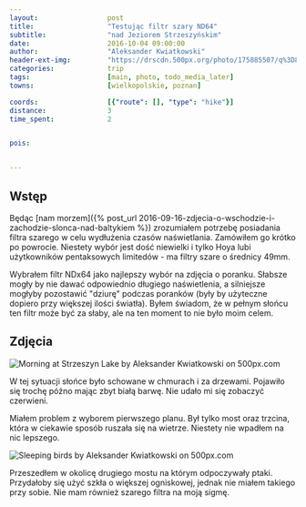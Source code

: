 ```yaml
---
layout:                 post
title:                  "Testując filtr szary ND64"
subtitle:               "nad Jeziorem Strzeszyńskim"
date:                   2016-10-04 09:00:00
author:                 "Aleksander Kwiatkowski"
header-ext-img:         "https://drscdn.500px.org/photo/175885507/q%3D80_m%3D2000/1de3012419000f852dd850e4b828cd70"
categories:             trip
tags:                   [main, photo, todo_media_later]
towns:                  [wielkopolskie, poznan]

coords:                 [{"route": [], "type": "hike"}]
distance:               3
time_spent:             2


pois:


---
```


Wstęp
-----

Będąc [nam morzem]({% post_url 2016-09-16-zdjecia-o-wschodzie-i-zachodzie-slonca-nad-baltykiem %})
zrozumiałem potrzebę posiadania filtra szarego w celu wydłużenia czasów
naświetlania. Zamówiłem go krótko po powrocie. Niestety wybór jest dość niewielki
i tylko Hoya lubi użytkowników pentaksowych limitedów - ma filtry
szare o średnicy 49mm.

Wybrałem filtr NDx64 jako najlepszy wybór na zdjęcia o poranku. Słabsze mogły
by nie dawać odpowiednio długiego naświetlenia, a silniejsze mogłyby pozostawić
"dziurę" podczas poranków (były by użyteczne dopiero przy większej ilości światła).
Byłem świadom, że w pełnym słońcu ten filtr może być za
słaby, ale na ten moment to nie było moim celem.

Zdjęcia
-------

<div class='pixels-photo'>
  <p>
    <img src='https://drscdn.500px.org/photo/176053681/m%3D900/6ac4d88b34bad0f81cab639915774683' alt='Morning at Strzeszyn Lake by Aleksander Kwiatkowski on 500px.com'>
  </p>
  <a href='https://500px.com/photo/176053681/morning-at-strzeszyn-lake-by-aleksander-kwiatkowski' alt='Morning at Strzeszyn Lake by Aleksander Kwiatkowski on 500px.com'></a>
</div>
<script type='text/javascript' src='https://500px.com/embed.js'></script>

W tej sytuacji słońce było schowane w chmurach i za drzewami. Pojawiło się trochę
późno mając zbyt białą barwę. Nie udało mi się zobaczyć czerwieni.

Miałem problem z wyborem pierwszego planu. Był tylko most oraz trzcina, która
w ciekawie sposób ruszała się na wietrze. Niestety nie wpadłem na nic lepszego.

<div class='pixels-photo'>
  <p>
    <img src='https://drscdn.500px.org/photo/178307273/m%3D900/7d17fc224dfe06366b3e6d06931d6ab7' alt='Sleeping birds by Aleksander Kwiatkowski on 500px.com'>
  </p>
  <a href='https://500px.com/photo/178307273/sleeping-birds-by-aleksander-kwiatkowski' alt='Sleeping birds by Aleksander Kwiatkowski on 500px.com'></a>
</div>
<script type='text/javascript' src='https://500px.com/embed.js'></script>

Przeszedłem w okolicę drugiego mostu na którym odpoczywały ptaki. Przydałoby się
użyć szkła o większej ogniskowej, jednak nie miałem takiego przy sobie. Nie
mam również szarego filtra na moją sigmę.

